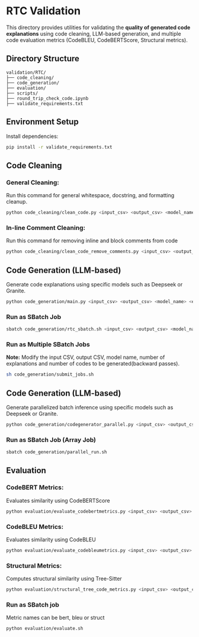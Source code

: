 # RTC Validation

This directory provides utilities for validating the **quality of generated code explanations** using code cleaning, LLM-based generation, and multiple code evaluation metrics (CodeBLEU, CodeBERTScore, Structural metrics).

## Directory Structure

```
validation/RTC/
├── code_cleaning/                 
├── code_generation/              
├── evaluation/                   
├── scripts/                      
├── round_trip_check_code.ipynb   
├── validate_requirements.txt     
```

## Environment Setup

Install dependencies:

```bash
pip install -r validate_requirements.txt
```

## Code Cleaning

### General Cleaning:
Run this command for general whitespace, docstring, and formatting cleanup.
```bash
python code_cleaning/clean_code.py <input_csv> <output_csv> <model_name>
```

### In-line Comment Cleaning:
Run this command for removing inline and block comments from code
```bash
python code_cleaning/clean_code_remove_comments.py <input_csv> <output_csv> <model_name>
```

## Code Generation (LLM-based)
Generate code explanations using specific models such as Deepseek or Granite.

```bash
python code_generation/main.py <input_csv> <output_csv> <model_name> <exps_no> <number_backward_passes>
```

### Run as SBatch Job
```bash
sbatch code_generation/rtc_sbatch.sh <input_csv> <output_csv> <model_name> <exps_no> <number_backward_passes>
```

### Run as Multiple SBatch Jobs
**Note:** Modify the input CSV, output CSV, model name, number of explanations and number of codes to be generated(backward passes).
```bash
sh code_generation/submit_jobs.sh 
```

## Code Generation (LLM-based)
Generate parallelized batch inference using specific models such as Deepseek or Granite.

```bash
python code_generation/codegenerator_parallel.py <input_csv> <output_csv> <model_name> <exps_no> <number_backward_passes>
```

### Run as SBatch Job (Array Job)
```bash
sbatch code_generation/parallel_run.sh 
```

## Evaluation

### CodeBERT Metrics:
Evaluates similarity using CodeBERTScore

```bash
python evaluation/evaluate_codebertmetrics.py <input_csv> <output_csv> <model_name>
```

### CodeBLEU Metrics:
Evaluates similarity using CodeBLEU
```bash
python evaluation/evaluate_codebleumetrics.py <input_csv> <output_csv> <model_name>
```

### Structural Metrics:
Computes structural similarity using Tree-Sitter

```bash
python evaluation/structural_tree_code_metrics.py <input_csv> <output_csv> <model_name>
```

### Run as SBatch job 
Metric names can be bert, bleu or struct
```bash
python evaluation/evaluate.sh
```
